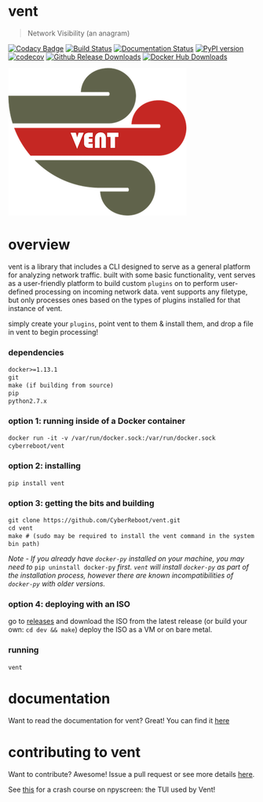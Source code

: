vent
====

> Network Visibility (an anagram)

[![Codacy Badge](https://api.codacy.com/project/badge/Grade/792bc7e54645427581da66cd6847cc31)](https://www.codacy.com/app/clewis/vent?utm_source=github.com&utm_medium=referral&utm_content=CyberReboot/vent&utm_campaign=badger)
[![Build Status](https://travis-ci.org/CyberReboot/vent.svg?branch=master)](https://travis-ci.org/CyberReboot/vent)
[![Documentation Status](https://readthedocs.org/projects/vent/badge/?version=latest)](http://vent.readthedocs.io/en/latest/?badge=latest)
[![PyPI version](https://badge.fury.io/py/vent.svg)](https://badge.fury.io/py/vent)
[![codecov](https://codecov.io/gh/CyberReboot/vent/branch/master/graph/badge.svg)](https://codecov.io/gh/CyberReboot/vent)
[![Github Release Downloads](https://img.shields.io/github/downloads/cyberreboot/vent/total.svg?maxAge=2592000)](https://github.com/CyberReboot/vent/releases)
[![Docker Hub Downloads](https://img.shields.io/docker/pulls/cyberreboot/vent-elasticsearch.svg)](https://hub.docker.com/u/cyberreboot)

![Vent Logo](/docs/img/vent-logo.png)

overview
====
vent is a library that includes a CLI designed to serve as a general platform for analyzing network traffic. built with some basic functionality, vent serves as a user-friendly platform to build custom `plugins` on to perform user-defined processing on incoming network data. vent supports any filetype, but only processes ones based on the types of plugins installed for that instance of vent.

simply create your `plugins`, point vent to them & install them, and drop a file in vent to begin processing!

### dependencies

```
docker>=1.13.1
git
make (if building from source)
pip
python2.7.x
```

### option 1: running inside of a Docker container

```
docker run -it -v /var/run/docker.sock:/var/run/docker.sock cyberreboot/vent
```

### option 2: installing

```
pip install vent
```

### option 3: getting the bits and building

```
git clone https://github.com/CyberReboot/vent.git
cd vent
make # (sudo may be required to install the vent command in the system bin path)
```

_Note - If you already have `docker-py` installed on your machine, you may need to_ `pip uninstall docker-py` _first. `vent` will install `docker-py` as part of the installation process, however there are known incompatibilities of `docker-py` with older versions._

### option 4: deploying with an ISO

go to [releases](https://github.com/CyberReboot/vent/releases) and download the ISO from the latest release (or build your own: `cd dev && make`)
deploy the ISO as a VM or on bare metal.

### running

```
vent
```
documentation
====
Want to read the documentation for vent?  Great! You can find it [here](https://vent.readthedocs.io/en/latest/?badge=latest)

contributing to vent
====

Want to contribute?  Awesome!  Issue a pull request or see more details [here](https://github.com/CyberReboot/vent/blob/master/CONTRIBUTING.md).

See [this](https://media.readthedocs.org/pdf/npyscreen/latest/npyscreen.pdf) for a crash course on npyscreen: the TUI used by Vent!
